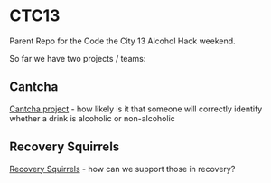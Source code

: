 # CTC13
Parent Repo for the Code the City 13 Alcohol Hack weekend.

So far we have two projects / teams:

## Cantcha
[Cantcha project](https://github.com/CodeTheCity/cantcha) - how likely is it that someone will correctly identify whether a drink is alcoholic or non-alcoholic

## Recovery Squirrels
[Recovery Squirrels](https://github.com/CodeTheCity/recoverysquirrel) - how can we support those in recovery?
